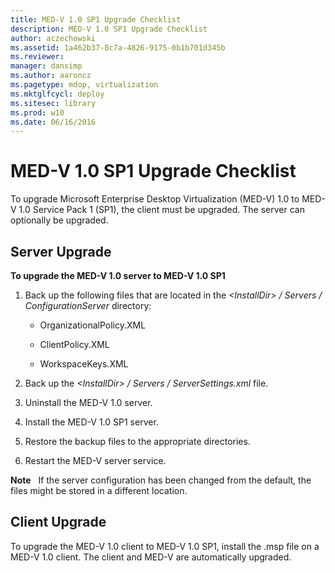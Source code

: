 ```yaml
---
title: MED-V 1.0 SP1 Upgrade Checklist
description: MED-V 1.0 SP1 Upgrade Checklist
author: aczechowski
ms.assetid: 1a462b37-8c7a-4826-9175-0b1b701d345b
ms.reviewer: 
manager: dansimp
ms.author: aaroncz
ms.pagetype: mdop, virtualization
ms.mktglfcycl: deploy
ms.sitesec: library
ms.prod: w10
ms.date: 06/16/2016
---
```



# MED-V 1.0 SP1 Upgrade Checklist


To upgrade Microsoft Enterprise Desktop Virtualization (MED-V) 1.0 to MED-V 1.0 Service Pack 1 (SP1), the client must be upgraded. The server can optionally be upgraded.

## Server Upgrade


**To upgrade the MED-V 1.0 server to MED-V 1.0 SP1**

1.  Back up the following files that are located in the *&lt;InstallDir&gt; / Servers / ConfigurationServer* directory:

    -   OrganizationalPolicy.XML

    -   ClientPolicy.XML

    -   WorkspaceKeys.XML

2.  Back up the *&lt;InstallDir&gt; / Servers / ServerSettings.xml* file.

3.  Uninstall the MED-V 1.0 server.

4.  Install the MED-V 1.0 SP1 server.

5.  Restore the backup files to the appropriate directories.

6.  Restart the MED-V server service.

**Note**  
If the server configuration has been changed from the default, the files might be stored in a different location.

 

## Client Upgrade


To upgrade the MED-V 1.0 client to MED-V 1.0 SP1, install the .msp file on a MED-V 1.0 client. The client and MED-V are automatically upgraded.

 

 





